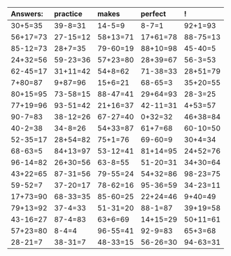 | Answers: | practice | makes | perfect | ! |
| :--- | :--- | :--- | :--- | :--- |
| 30+5=35 | 39-8=31 | 14-5=9 | 8-7=1 | 92+1=93 | 
| 56+17=73 | 27-15=12 | 58+13=71 | 17+61=78 | 88-75=13 | 
| 85-12=73 | 28+7=35 | 79-60=19 | 88+10=98 | 45-40=5 | 
| 24+32=56 | 59-23=36 | 57+23=80 | 28+39=67 | 56-3=53 | 
| 62-45=17 | 31+11=42 | 54+8=62 | 71-38=33 | 28+51=79 | 
| 7+80=87 | 9+87=96 | 15+6=21 | 68-65=3 | 35+20=55 | 
| 80+15=95 | 73-58=15 | 88-47=41 | 29+64=93 | 28-3=25 | 
| 77+19=96 | 93-51=42 | 21+16=37 | 42-11=31 | 4+53=57 | 
| 90-7=83 | 38-12=26 | 67-27=40 | 0+32=32 | 46+38=84 | 
| 40-2=38 | 34-8=26 | 54+33=87 | 61+7=68 | 60-10=50 | 
| 52-35=17 | 28+54=82 | 75+1=76 | 69-60=9 | 30+4=34 | 
| 68-63=5 | 84+13=97 | 53-12=41 | 81+14=95 | 24+52=76 | 
| 96-14=82 | 26+30=56 | 63-8=55 | 51-20=31 | 34+30=64 | 
| 43+22=65 | 87-31=56 | 79-55=24 | 54+32=86 | 98-23=75 | 
| 59-52=7 | 37-20=17 | 78-62=16 | 95-36=59 | 34-23=11 | 
| 17+73=90 | 68-33=35 | 85-60=25 | 22+24=46 | 9+40=49 | 
| 79+13=92 | 37-4=33 | 51-31=20 | 88-1=87 | 39+19=58 | 
| 43-16=27 | 87-4=83 | 63+6=69 | 14+15=29 | 50+11=61 | 
| 57+23=80 | 8-4=4 | 96-55=41 | 92-9=83 | 65+3=68 | 
| 28-21=7 | 38-31=7 | 48-33=15 | 56-26=30 | 94-63=31 | 
